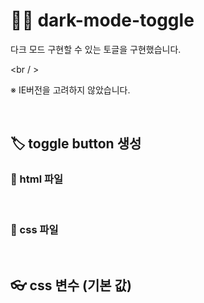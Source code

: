 # 🦹‍♀️ dark-mode-toggle
다크 모드 구현할 수 있는 토글을 구현했습니다.

<br / >

※ IE버전을 고려하지 않았습니다.

<br />

## 🏷 toggle button 생성 
### 📝 html 파일 

<br />

### 📝 css 파일

<br />

## 👓 css 변수 (기본 값)



